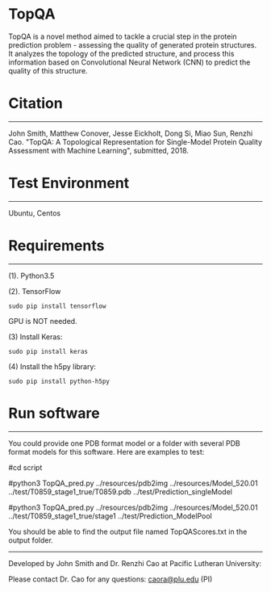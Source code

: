 # TopQA

TopQA is a novel method aimed to tackle a crucial step in the protein prediction problem - assessing the quality of generated protein structures. It analyzes the topology of the predicted structure, and process this information based on Convolutional Neural Network (CNN) to predict the quality of this structure.

# Citation
--------------------------------------------------------------------------------------
John Smith, Matthew Conover, Jesse Eickholt, Dong Si, Miao Sun, Renzhi Cao. "TopQA: A Topological Representation for Single-Model Protein Quality Assessment with Machine Learning", submitted, 2018.

# Test Environment
--------------------------------------------------------------------------------------
Ubuntu, Centos

# Requirements
--------------------------------------------------------------------------------------
(1). Python3.5

(2). TensorFlow 
```
sudo pip install tensorflow
```
GPU is NOT needed.

(3) Install Keras:
```
sudo pip install keras
```

(4) Install the h5py library:  
```
sudo pip install python-h5py
```

# Run software
--------------------------------------------------------------------------------------
You could provide one PDB format model or a folder with several PDB format models for this software. Here are examples to test:

#cd script

#python3 TopQA_pred.py ../resources/pdb2img ../resources/Model_520.01 ../test/T0859_stage1_true/T0859.pdb ../test/Prediction_singleModel

#python3 TopQA_pred.py ../resources/pdb2img ../resources/Model_520.01 ../test/T0859_stage1_true/stage1 ../test/Prediction_ModelPool

You should be able to find the output file named TopQAScores.txt in the output folder.


--------------------------------------------------------------------------------------
Developed by John Smith and Dr. Renzhi Cao at Pacific Lutheran University:

Please contact Dr. Cao for any questions: caora@plu.edu (PI)
